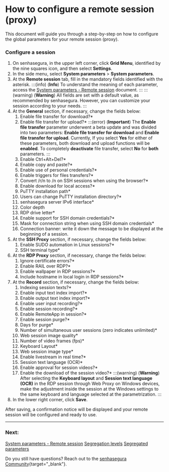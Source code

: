 # How to configure a remote session (proxy)

This document will guide you through a step-by-step on how to configure the global parameters for your remote session (proxy).

### Configure a session

1. On senhasegura, in the upper left corner, click **Grid Menu**, identified by the nine squares icon, and then select **Settings**.
2. In the side menu, select **System parameters** >  **System parameters**. 
3. At the **Remote session** tab, fill in the mandatory fields identified with the asterisk.
    :::(info) (**Info**)
    To understand the meaning of each parameter, access the [System parameters - Remote session](/v3-33/docs/pam-session-proxy-settings) document.
    :::
    :::(warning) (**Warning**)
    All fields are set with a default value, as recommended by senhasegura. However, you can customize your session according to your needs.
    :::
4. At the **General** section, if necessary, change the fields below:
    1. Enable file transfer for download?*
    2. Enable file transfer for upload?*
        :::(error) (**Important**)
        The **Enable file transfer** parameter underwent a beta update and was divided into two parameters: **Enable file transfer for download** and **Enable file transfer for upload**. Currently, If you select **Yes** for either of these parameters, both download and upload functions will be **enabled**. To completely **deactivate** file transfer, select **No** for **both** parameters.
        :::
    3. Enable Ctrl+Alt+Del?*
    4. Enable copy and paste?*
    5. Enable use of personal credentials?*
    6. Enable triggers for files transfers?*
    7. Convert /r/n to /n on SSH sessions when using the browser?*
    8. Enable download for local access?*
    9. PuTTY installation path*
    10. Users can change PuTTY installation directory?*
    11. senhasegura server IPv6 interface*
    12. Color depth
    13. RDP drive letter*
    14. Enable support for SSH domain credentials?*
    15. Mask for connection string when using SSH domain credentials*
    16. Connection banner: write it down the message to be displayed at the beginning of a session.
5. At the **SSH Proxy** section, if necessary, change the fields below:
    1. Enable SUDO automation in Linux sessions?*
    2. SSH terminal type*
6. At the **RDP Proxy** section, if necessary, change the fields below:
    1. Ignore certificate errors?*
    2. Enable RAIL over RDP?*
    3. Enable wallpaper in RDP sessions?*
    4. Include hostname in local login in RDP sessions?*
7. At the **Record** section, if necessary, change the fields below:
    1. Indexing session texts?*
    2. Enable input text index import?*
    3. Enable output text index import?*
    4. Enable user input recording?*
    5. Enable session recording?*
    6. Enable RemoteApp in session?*
    7. Enable session purge?*
    8. Days for purge*
    9. Number of simultaneous user sessions (zero indicates unlimited)*
    10. Web session image quality*
    11. Number of video frames (fps)*
    12. Keyboard Layout*
    13. Web session image type*
    14. Enable livestream in real time?*
    15. Session text language (OCR)*
    16. Enable approval for session videos?*
    17. Enable the download of the session video?*
    :::(warning) (**Warning**)
    After selecting the **Keyboard layout** and **Session text language (OCR)** in the RDP session through Web Proxy on Windows devices, make the adjustment inside the session at the Windows settings to the same keyboard and language selected at the parametrization.
    :::
8. In the lower right corner, click **Save**.

After saving, a confirmation notice will be displayed and your remote session will be configured and ready to use.

***
### Next:
[System parameters - Remote session](/v3-33/docs/pam-session-proxy-settings)
[Segregation levels](/v3-33/docs/pam-session-segregation-level)
[Segregated parameters](/v3-33/docs/pam-session-segregated-parameters)

Do you still have questions? Reach out to the [senhasegura Community](https://community.senhasegura.io/){target="_blank"}.